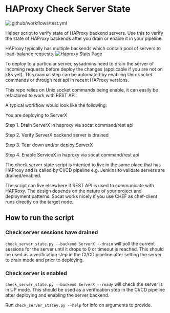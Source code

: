 # HAProxy Check Server State

![.github/workflows/test.yml](https://github.com/Harmannz/HAProxyStateChecker/workflows/.github/workflows/test.yml/badge.svg)

Helper script to verify state of HAProxy backend servers.
Use this to verify the state of HAProxy backends after you drain or enable it in your pipeline.

HAProxy typically has multiple backends which contain pool of servers to load-balance requests. 
![Haproxy Stats Page](https://cdn.haproxy.com/wp-content/uploads/2019/05/haproxy_stats.png)

To deploy to a particular server, sysadmins need to drain the server of incoming requests before deploy the changes (applicable if you are not on k8s yet).
This manual step can be automated by enabling Unix socket commands or through rest api in recent HAProxy versions.

This repo relies on Unix socket commands being enable, it can easily be refactored to work with REST API.

A typical workflow would look like the following:

You are deploying to ServerX

Step 1.
    Drain ServerX in haproxy via socat command/rest api
    
Step 2. 
    Verify ServerX backend server is drained
    
Step 3. 
    Tear down and/or deploy ServerX
    
Step 4. 
    Enable ServiceX in haproxy via socat command/rest api
    

The check server state script is intented to live in the same place that has HAProxy and is called by CI/CD pipeline e.g. Jenkins to validate servers are drained/enabled.

The script can live elsewhere if REST API is used to communicate with HAPRoxy. The design depends on the nature of your project and deployment patterns. Socat works nicely if you use CHEF as chef-client runs directly on the target node.    
 
## How to run the script

### Check server sessions have drained

`check_server_state.py --backend ServerX --drain`
will poll the current sessions for the server until it drops to 0 or timeout is reached. This should be used as a verification step in the CI/CD pipeline after setting the server to drain mode and prior to deploying.  

### Check server is enabled

`check_server_state.py --backend ServerX --ready`
will check the server is in UP mode. This should be used as a verification step in the CI/CD pipeline after deploying and enabling the server backend.  

Run `check_server_statey.py --help` for info on arguments to provide.
